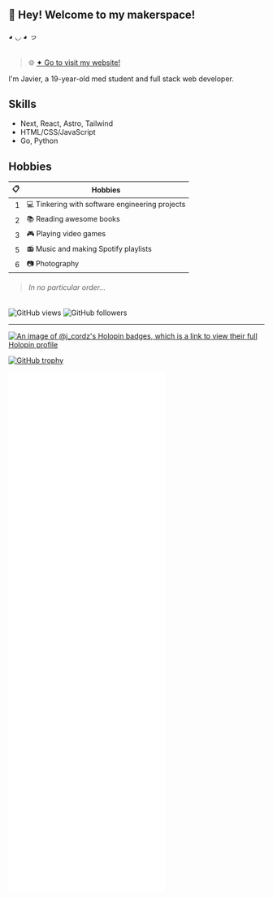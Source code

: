 ## 👋 Hey! Welcome to my makerspace!
###### ◕ ◡ ◕ っ

> 🌐 [✦ Go to visit my website!](https://jzaleta.vercel.app/) 

I'm Javier, a 19-year-old med student and full stack web developer.

## Skills
- Next, React, Astro, Tailwind 
- HTML/CSS/JavaScript
- Go, Python

## Hobbies

|  📋  | Hobbies       |
|-----:|---------------|
|     1|:computer: Tinkering with software engineering projects|
|     2|:books: Reading awesome books|
|     3|:video_game: Playing video games|
|     5|:radio: Music and making Spotify playlists |
|     6|:camera: Photography |
> ###### In no particular order...
  
![GitHub views](https://komarev.com/ghpvc/?username=jzaleta)
![GitHub followers](https://img.shields.io/github/followers/jzaleta?style=social)

---

[![An image of @j_cordz's Holopin badges, which is a link to view their full Holopin profile](https://holopin.me/j_cordz)](https://holopin.io/@j_cordz)

[![GitHub trophy](https://github-profile-trophy.vercel.app/?username=jzaleta&column=8&theme=gruvbox&no-frame=true&margin-w=10&column=7)](https://github.com/ryo-ma/github-profile-trophy)

![GitHub metrics](https://raw.githubusercontent.com/jzaleta/jzaleta-metrics/main/github-metrics.svg)

<!--
**jzaleta/jzaleta** is a ✨ _special_ ✨ repository because its `README.md` (this file) appears on your GitHub profile.
-->
